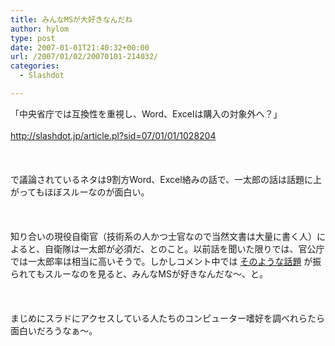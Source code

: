 ```yaml
---
title: みんなMSが大好きなんだね
author: hylom
type: post
date: 2007-01-01T21:40:32+00:00
url: /2007/01/02/20070101-214032/
categories:
  - Slashdot

---
```

「中央省庁では互換性を重視し、Word、Excelは購入の対象外へ？」</br>   
  <http://slashdot.jp/article.pl?sid=07/01/01/1028204> </br>  
</br>   
で議論されているネタは9割方Word、Excel絡みの話で、一太郎の話は話題に上がってもほぼスルーなのが面白い。</br>  
</br>   
知り合いの現役自衛官（技術系の人かつ士官なので当然文書は大量に書く人）によると、自衛隊は一太郎が必須だ、とのこと。以前話を聞いた限りでは、官公庁では一太郎率は相当に高いそうで。しかしコメント中では   [そのような話題][1] が振られてもスルーなのを見ると、みんなMSが好きなんだな〜、と。</br>  
</br>   
まじめにスラドにアクセスしている人たちのコンピューター嗜好を調べれらたら面白いだろうなぁ〜。</br>  
</br>

 [1]: http://slashdot.jp/comments.pl?sid=346037&cid=1085479